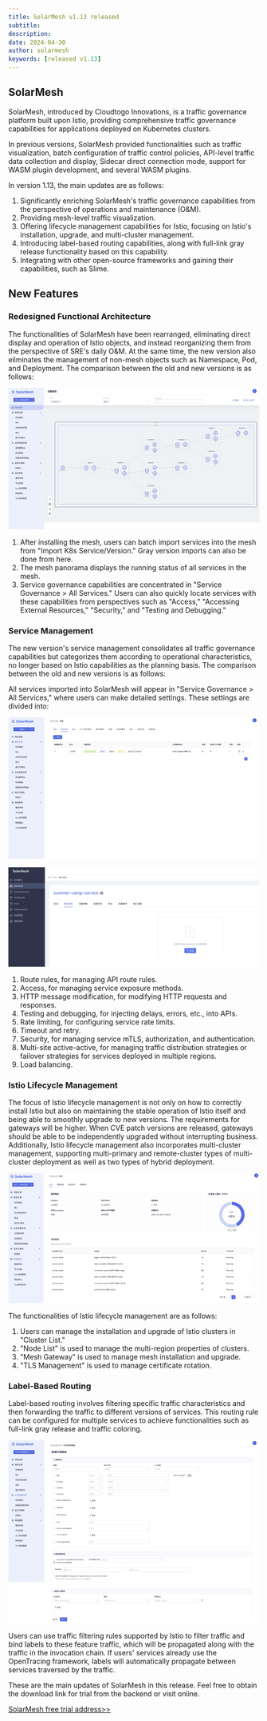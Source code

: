 ```yaml
---
title: SolarMesh v1.13 released
subtitle:
description:
date: 2024-04-30
author: solarmesh
keywords: [released v1.13]
---
```


## SolarMesh

SolarMesh, introduced by Cloudtogo Innovations, is a traffic governance platform built upon Istio, providing comprehensive traffic governance capabilities for applications deployed on Kubernetes clusters.

In previous versions, SolarMesh provided functionalities such as traffic visualization, batch configuration of traffic control policies, API-level traffic data collection and display, Sidecar direct connection mode, support for WASM plugin development, and several WASM plugins.

In version 1.13, the main updates are as follows:

1. Significantly enriching SolarMesh's traffic governance capabilities from the perspective of operations and maintenance (O&M).
2. Providing mesh-level traffic visualization.
3. Offering lifecycle management capabilities for Istio, focusing on Istio's installation, upgrade, and multi-cluster management.
4. Introducing label-based routing capabilities, along with full-link gray release functionality based on this capability.
5. Integrating with other open-source frameworks and gaining their capabilities, such as Slime.

## New Features

### Redesigned Functional Architecture

The functionalities of SolarMesh have been rearranged, eliminating direct display and operation of Istio objects, and instead reorganizing them from the perspective of SRE's daily O&M. At the same time, the new version also eliminates the management of non-mesh objects such as Namespace, Pod, and Deployment. The comparison between the old and new versions is as follows:

![](img.png)

1. After installing the mesh, users can batch import services into the mesh from "Import K8s Service/Version." Gray version imports can also be done from here.
2. The mesh panorama displays the running status of all services in the mesh.
3. Service governance capabilities are concentrated in "Service Governance > All Services." Users can also quickly locate services with these capabilities from perspectives such as "Access," "Accessing External Resources," "Security," and "Testing and Debugging."

### Service Management

The new version's service management consolidates all traffic governance capabilities but categorizes them according to operational characteristics, no longer based on Istio capabilities as the planning basis. The comparison between the old and new versions is as follows:

All services imported into SolarMesh will appear in "Service Governance > All Services," where users can make detailed settings. These settings are divided into:

![](img_1.png)

![](img_2.png)

1. Route rules, for managing API route rules.
2. Access, for managing service exposure methods.
3. HTTP message modification, for modifying HTTP requests and responses.
4. Testing and debugging, for injecting delays, errors, etc., into APIs.
5. Rate limiting, for configuring service rate limits.
6. Timeout and retry.
7. Security, for managing service mTLS, authorization, and authentication.
8. Multi-site active-active, for managing traffic distribution strategies or failover strategies for services deployed in multiple regions.
9. Load balancing.

### Istio Lifecycle Management

The focus of Istio lifecycle management is not only on how to correctly install Istio but also on maintaining the stable operation of Istio itself and being able to smoothly upgrade to new versions. The requirements for gateways will be higher. When CVE patch versions are released, gateways should be able to be independently upgraded without interrupting business. Additionally, Istio lifecycle management also incorporates multi-cluster management, supporting multi-primary and remote-cluster types of multi-cluster deployment as well as two types of hybrid deployment.

![](img_3.png)

The functionalities of Istio lifecycle management are as follows:

1. Users can manage the installation and upgrade of Istio clusters in "Cluster List."
2. "Node List" is used to manage the multi-region properties of clusters.
3. "Mesh Gateway" is used to manage mesh installation and upgrade.
4. "TLS Management" is used to manage certificate rotation.

### Label-Based Routing

Label-based routing involves filtering specific traffic characteristics and then forwarding the traffic to different versions of services. This routing rule can be configured for multiple services to achieve functionalities such as full-link gray release and traffic coloring.

![](img_4.png)

Users can use traffic filtering rules supported by Istio to filter traffic and bind labels to these feature traffic, which will be propagated along with the traffic in the invocation chain. If users' services already use the OpenTracing framework, labels will automatically propagate between services traversed by the traffic.

These are the main updates of SolarMesh in this release. Feel free to obtain the download link for trial from the backend or visit online.

[SolarMesh free trial address>>](https://www.cloudtogo.cn/product-SolarMesh)
